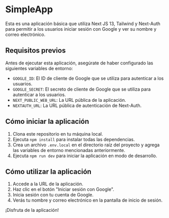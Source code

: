 # SimpleApp

Esta es una aplicación básica que utiliza Next JS 13, Tailwind y Next-Auth para permitir a los usuarios iniciar sesión con Google y ver su nombre y correo electrónico.

## Requisitos previos

Antes de ejecutar esta aplicación, asegúrate de haber configurado las siguientes variables de entorno:

- `GOOGLE_ID`: El ID de cliente de Google que se utiliza para autenticar a los usuarios.
- `GOOGLE_SECRET`: El secreto de cliente de Google que se utiliza para autenticar a los usuarios.
- `NEXT_PUBLIC_WEB_URL`: La URL pública de la aplicación.
- `NEXTAUTH_URL`: La URL pública de autenticación de Next-Auth.

## Cómo iniciar la aplicación

1. Clona este repositorio en tu máquina local.
2. Ejecuta `npm install` para instalar todas las dependencias.
3. Crea un archivo `.env.local` en el directorio raíz del proyecto y agrega las variables de entorno mencionadas anteriormente.
4. Ejecuta `npm run dev` para iniciar la aplicación en modo de desarrollo.

## Cómo utilizar la aplicación

1. Accede a la URL de la aplicación.
2. Haz clic en el botón "Iniciar sesión con Google".
3. Inicia sesión con tu cuenta de Google.
4. Verás tu nombre y correo electrónico en la pantalla de inicio de sesión.

¡Disfruta de la aplicación!
